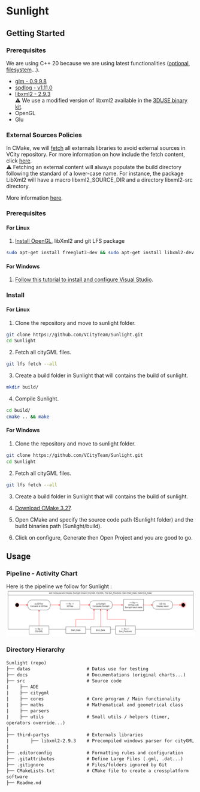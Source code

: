 # Sunlight
## Getting Started
### Prerequisites
We are using C++ 20 because we are using latest functionalities ([optional](https://en.cppreference.com/w/cpp/utility/optional), [filesystem](https://en.cppreference.com/w/cpp/filesystem)...).

- [glm - 0.9.9.8](https://github.com/g-truc/glm)
- [spdlog - v1.11.0](https://github.com/gabime/spdlog)
- [libxml2 - 2.9.3](https://github.com/GNOME/libxml2)  
⚠️ We use a modified version of libxml2 available in the [3DUSE binary kit](https://download.gforge.liris.cnrs.fr/meppbin/windows/vs2015/VCITY/kits/VCITY_local_vs2015_64.7z).
- OpenGL
- Glu

### External Sources Policies
In CMake, we will [fetch](https://cmake.org/cmake/help/latest/module/FetchContent.html) all externals libraries to avoid external sources in VCity repository. For more information on how include the fetch content, click [here](https://stackoverflow.com/questions/63311116/how-to-find-the-source-directory-of-package-downloaded-via-fetchcontent).  
⚠️ Fetching an external content will always populate the build directory following the standard of a lower-case name. For instance, the package LibXml2 will have a macro libxml2_SOURCE_DIR and a directory libxml2-src directory.

More information [here](https://github.com/VCityTeam/Sunlight/issues/5).

### Prerequisites
#### For Linux
1. [Install OpenGL](https://doc.ubuntu-fr.org/opengl), libXml2 and git LFS package
``` bash
sudo apt-get install freeglut3-dev && sudo apt-get install libxml2-dev && sudo apt-get install git-lfs
```

#### For Windows
1. [Follow this tutorial to install and configure Visual Studio](https://learn.microsoft.com/en-us/cpp/build/vscpp-step-0-installation?view=msvc-170).

### Install
#### For Linux
1. Clone the repository and move to sunlight folder.
``` bash
git clone https://github.com/VCityTeam/Sunlight.git
cd Sunlight
```

2. Fetch all cityGML files.
``` bash
git lfs fetch --all
```

3. Create a build folder in Sunlight that will contains the build of sunlight.
``` bash
mkdir build/
```

4. Compile Sunlight.
``` bash
cd build/
cmake .. && make
```

#### For Windows
1. Clone the repository and move to sunlight folder.
``` bash
git clone https://github.com/VCityTeam/Sunlight.git
cd Sunlight
```

2. Fetch all cityGML files.
``` bash
git lfs fetch --all
```

3. Create a build folder in Sunlight that will contains the build of sunlight.

4. [Download CMake 3.27](https://cmake.org/download/).

5. Open CMake and specify the source code path (Sunlight folder) and the build binaries path (Sunlight/build).

6. Click on configure, Generate then Open Project and you are good to go.

## Usage
### Pipeline - Activity Chart
Here is the pipeline we follow for Sunlight :
![Pipeline Activity Chart](./docs/Pipeline_Activity_Chart.png)

### Directory Hierarchy
```
Sunlight (repo)
├── datas                     # Datas use for testing
├── docs                      # Documentations (original charts...)
├── src                       # Source code
|    ├── ADE
|    ├── citygml                
|    ├── cores                # Core program / Main functionality
|    ├── maths                # Mathematical and geometrical class
|    ├── parsers
|    ├── utils                # Small utils / helpers (timer, operators override...)
|
├── third-partys              # Externals libraries
|        ├── libxml2-2.9.3    # Precompiled windows parser for cityGML
|
├── .editorconfig             # Formatting rules and configuration
├── .gitattributes            # Define Large Files (.gml, .dat...)
├── .gitignore                # Files/folders ignored by Git
├── CMakeLists.txt            # CMake file to create a crossplatform software
├── Readme.md
```
